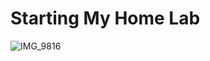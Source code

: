 # Starting My Home Lab


![IMG_9816](https://github.com/defiasmessenger/homelab/assets/125808143/69479f97-648e-462b-9263-80bb7292e9f2)

